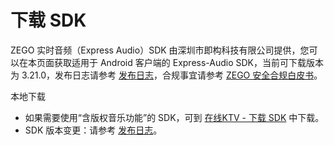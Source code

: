 # 下载 SDK

ZEGO 实时音频（Express Audio）SDK 由深圳市即构科技有限公司提供，您可以在本页面获取适用于 Android 客户端的 Express-Audio SDK，当前可下载版本为 3.21.0，发布日志请参考 [发布日志](https://doc-zh.zego.im/article/12580)，合规事宜请参考 [ZEGO 安全合规白皮书](/policies-and-agreements/zego-security-and-compliance-white-paper)。

<Card title="Express-Audio SDK v3.21.0" href="https://artifact-sdk.zego.im/rtc/ZegoExpressAudio/android/ZegoExpressAudio-android-shared-java.zip" target="_blank">
本地下载
</Card>   

<Note title="说明">

- 如果需要使用“含版权音乐功能”的 SDK，可到 [在线KTV - 下载 SDK](/online-ktv-android/downloads) 中下载。
- SDK 版本变更：请参考 [发布日志](https://doc-zh.zego.im/article/12580)。

</Note>



